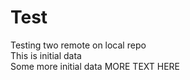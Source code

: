 # Test
Testing two remote on local repo <br>
This is initial data <br>
Some more initial data
MORE TEXT HERE
